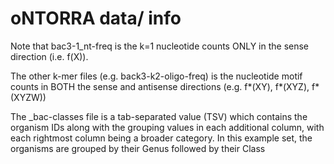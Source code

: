# oNTORRA data/ info
Note that bac3-1_nt-freq is the k=1 nucleotide counts ONLY in the sense direction (i.e. f(X)).

The other k-mer files (e.g. back3-k2-oligo-freq) is the nucleotide motif counts in BOTH the sense and antisense directions (e.g. f\*(XY), f\*(XYZ), f\*(XYZW))

The _bac-classes file is a tab-separated value (TSV) which contains the organism IDs along with the grouping values in each additional column, with each rightmost column being a broader category. In this example set, the organisms are grouped by their Genus followed by their Class
